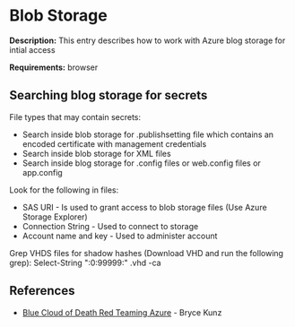 # Blob Storage

**Description:** This entry describes how to work with Azure blog storage for intial access

**Requirements:** browser

## Searching blog storage for secrets

File types that may contain secrets:
* Search inside blob storage for .publishsetting file which contains an encoded certificate with management credentials
* Search inside blob storage for XML files
* Search inside blog storage for .config files or web.config files or app.config

Look for the following in files:
* SAS URI - Is used to grant access to blob storage files (Use Azure Storage Explorer)
* Connection String - Used to connect to storage
* Account name and key - Used to administer account

Grep VHDS files for shadow hashes (Download VHD and run the following grep):
Select-String ":0:99999:" <file>.vhd -ca
  
## References
* [Blue Cloud of Death Red Teaming Azure](https://www.youtube.com/watch?v=DPcMuRP3P7A) - Bryce Kunz